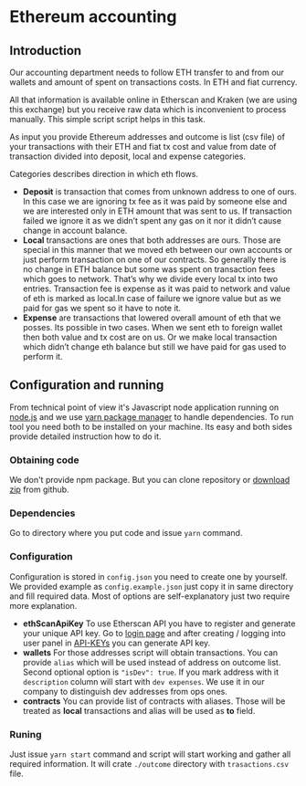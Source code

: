 # Ethereum accounting
## Introduction
Our accounting department needs to follow ETH transfer to and from our wallets and amount of spent on transactions costs. In ETH and fiat currency.

All that information is available online in Etherscan and Kraken (we are using this exchange) but you receive raw data which is inconvenient to process manually. This simple script script helps in this task.

As input you provide Ethereum addresses and outcome is list (csv file) of your transactions with their ETH and fiat tx cost and value from date of transaction divided into deposit, local and expense categories.

Categories describes direction in which eth flows.
- **Deposit** is transaction that comes from unknown address to one of ours. In this case we are ignoring tx fee as it was paid by someone else and we are interested only in ETH amount that was sent to us. If transaction failed we ignore it as we didn’t spent any gas on it nor it didn’t cause change in account balance.
- **Local** transactions are ones that both addresses are ours. Those are special in this manner that we moved eth between our own accounts or just perform transaction on one of our contracts. So generally there is no change in ETH balance but some was spent on transaction fees which goes to network. That’s why we divide every local tx into two entries. Transaction fee is expense as it was paid to network and value of eth is marked as local.In case of failure we ignore value but as we paid for gas we spent so it have to note it.
- **Expense** are transactions that lowered overall amount of eth that we posses. Its possible in two cases. When we sent eth to foreign wallet then both value and tx cost are on us. Or we make local transaction which didn’t change eth balance but still we have paid for gas used to perform it.

## Configuration and running

From technical point of view it's Javascript node application running on [node.js](https://nodejs.org/) and we use [yarn package manager](https://yarnpkg.com) to handle dependencies. To run tool you need both to be installed on your machine. Its easy and both sides provide detailed instruction how to do it.

### Obtaining code
We don't provide npm package. But you can clone repository or [download zip](https://github.com/Neufund/commit.neufund.org/archive/master.zip) from github.
### Dependencies
Go to directory where you put code and issue `yarn` command.
### Configuration
Configuration is stored in `config.json` you need to create one by yourself. We provided example as `config.example.json` just copy it in same directory and fill required data. Most of options are self-explanatory just two require more explanation.
- **ethScanApiKey** To use Etherscan API you have to register and generate your unique API key. Go to [login page](https://etherscan.io/login) and after creating / logging into user panel in [API-KEYs](https://etherscan.io/myapikey) you can generate API key.
- **wallets** For those addresses script will obtain transactions. You can provide `alias` which will be used instead of address on outcome list. Second optional option is `"isDev": true`. If you mark address with it `description` column will start with `dev expenses`. We use it in our company to distinguish dev addresses from ops ones.
- **contracts** You can provide list of contracts with aliases. Those will be treated as **local** transactions and alias will be used as **to** field.
### Runing
Just issue `yarn start` command and script will start working and gather all required information. It will crate `./outcome` directory with `trasactions.csv` file.
